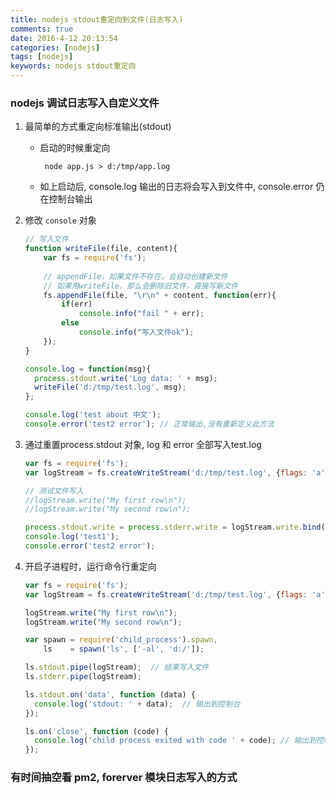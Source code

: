 ```yaml
---
title: nodejs stdout重定向到文件(日志写入)
comments: true
date: 2016-4-12 20:13:54
categories: [nodejs]
tags: [nodejs]
keywords: nodejs stdout重定向
---
```


### nodejs 调试日志写入自定义文件

1. 最简单的方式重定向标准输出(stdout)  
    - 启动的时候重定向  
        ```
         node app.js > d:/tmp/app.log
        ```
    - 如上启动后, console.log 输出的日志将会写入到文件中, console.error 仍在控制台输出


2. 修改 `console` 对象

    ```javascript
    // 写入文件
    function writeFile(file, content){ 
        var fs = require('fs'); 
          
        // appendFile，如果文件不存在，会自动创建新文件  
        // 如果用writeFile，那么会删除旧文件，直接写新文件  
        fs.appendFile(file, "\r\n" + content, function(err){  
            if(err)  
                console.info("fail " + err);  
            else  
                console.info("写入文件ok");  
        });  
    }  

    console.log = function(msg){
      process.stdout.write('Log data: ' + msg);
      writeFile('d:/tmp/test.log', msg);
    };

    console.log('test about 中文');
    console.error('test2 error'); // 正常输出,没有重新定义此方法
    ```

3. 通过重置process.stdout 对象, log 和 error 全部写入test.log 

    ```javascript
    var fs = require('fs');
    var logStream = fs.createWriteStream('d:/tmp/test.log', {flags: 'a'});
    
    // 测试文件写入
    //logStream.write("My first row\n");
    //logStream.write("My second row\n");

    process.stdout.write = process.stderr.write = logStream.write.bind(logStream);
    console.log('test1');
    console.error('test2 error');
    ```

4. 开启子进程时，运行命令行重定向
    ```javascript
    var fs = require('fs');
    var logStream = fs.createWriteStream('d:/tmp/test.log', {flags: 'a'});

    logStream.write("My first row\n");
    logStream.write("My second row\n");

    var spawn = require('child_process').spawn,
        ls    = spawn('ls', ['-al', 'd:/']);

    ls.stdout.pipe(logStream);  // 结果写入文件
    ls.stderr.pipe(logStream);

    ls.stdout.on('data', function (data) {
      console.log('stdout: ' + data);  // 输出到控制台
    });

    ls.on('close', function (code) {
      console.log('child process exited with code ' + code); // 输出到控制台
    });

    ```


### 有时间抽空看 pm2, forerver 模块日志写入的方式

